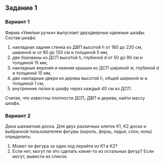 ## Задание 1

### Вариант 1
Фирма «Умелые ручки» выпускает двухдверные одежные шкафы.
Состав шкафа:
1.	накладная задняя стенка из ДВП высотой h от 180 до 220 см, шириной w от 80 до 120 см и толщиной 5 мм,
2.	две боковины из ДСП высотой h, глубиной d от 50 до 90 см и толщиной 15 мм,
3.	накладные верхняя и нижняя крышки из ДСП шириной w, глубиной d и толщиной 15 мм,
4.	две накладные двери из дерева высотой h, общей шириной w и толщиной 1 см,
5.	внутренние полки в шкафу через каждый 40 см из ДСП.

Считая, что известны плотности ДСП, ДВП и дерева, найти массу шкафа.

### Вариант 2
Дана шахматная доска. Для двух различных клеток К1, К2 доски и выбранной пользователем фигуры (король, ферзь, ладья, слон, конь) определить:
1.	Может ли фигура за один ход перейти из К1 в К2?
2.	Если нет, могут ли это сделать какие-то из остальных фигур? Если могут, вывести их список.
